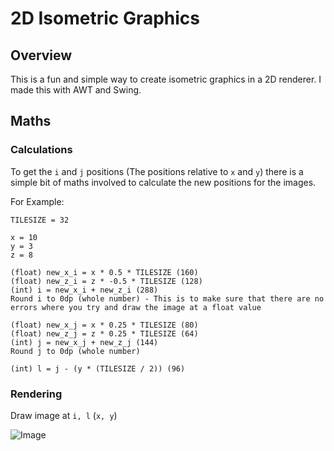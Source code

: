 # 2D Isometric Graphics

## Overview

This is a fun and simple way to create isometric graphics in a 2D renderer. I made this with AWT and Swing.

## Maths

### Calculations

To get the `i` and `j` positions (The positions relative to `x` and `y`) there is a simple bit of maths involved to calculate the new positions for the images.

For Example:
```
TILESIZE = 32

x = 10
y = 3
z = 8

(float) new_x_i = x * 0.5 * TILESIZE (160)
(float) new_z_i = z * -0.5 * TILESIZE (128)
(int) i = new_x_i + new_z_i (288)
Round i to 0dp (whole number) - This is to make sure that there are no errors where you try and draw the image at a float value

(float) new_x_j = x * 0.25 * TILESIZE (80)
(float) new_z_j = z * 0.25 * TILESIZE (64)
(int) j = new_x_j + new_z_j (144)
Round j to 0dp (whole number)

(int) l = j - (y * (TILESIZE / 2)) (96)
```

### Rendering

Draw image at `i, l` (`x, y`)

![Image]("https://github.com/404-WasFound/2d-isometric-graphics/blob/main/screenshot.jpg")
